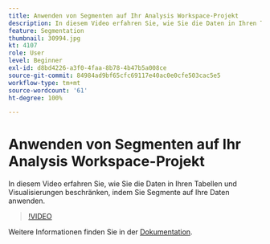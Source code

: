 ```yaml
---
title: Anwenden von Segmenten auf Ihr Analysis Workspace-Projekt
description: In diesem Video erfahren Sie, wie Sie die Daten in Ihren Tabellen und Visualisierungen beschränken, indem Sie Segmente auf Ihre Daten anwenden.
feature: Segmentation
thumbnail: 30994.jpg
kt: 4107
role: User
level: Beginner
exl-id: d8bd4226-a3f0-4faa-8b78-4b47b5a008ce
source-git-commit: 84984ad9bf65cfc69117e40ac0e0cfe503cac5e5
workflow-type: tm+mt
source-wordcount: '61'
ht-degree: 100%

---
```


# Anwenden von Segmenten auf Ihr Analysis Workspace-Projekt

In diesem Video erfahren Sie, wie Sie die Daten in Ihren Tabellen und Visualisierungen beschränken, indem Sie Segmente auf Ihre Daten anwenden.

>[!VIDEO](https://video.tv.adobe.com/v/30994/?quality=12&learn=on)

Weitere Informationen finden Sie in der [Dokumentation](https://experienceleague.adobe.com/docs/analytics/components/segmentation/segmentation-workflow/t-seg-apply.html?lang=de).
